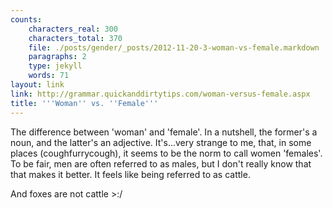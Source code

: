```yaml
---
counts:
    characters_real: 300
    characters_total: 370
    file: ./posts/gender/_posts/2012-11-20-3-woman-vs-female.markdown
    paragraphs: 2
    type: jekyll
    words: 71
layout: link
link: http://grammar.quickanddirtytips.com/woman-versus-female.aspx
title: '''Woman'' vs. ''Female'''
---
```


The difference between 'woman' and 'female'.  In a nutshell, the former's a noun, and the latter's an adjective.  It's...very strange to me, that, in some places (coughfurrycough), it seems to be the norm to call women 'females'.  To be fair, men are often referred to as males, but I don't really know that that makes it better.  It feels like being referred to as cattle.

And foxes are not cattle &gt;:/
